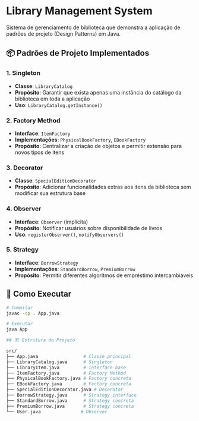 # Library Management System

Sistema de gerenciamento de biblioteca que demonstra a aplicação de padrões de projeto (Design Patterns) em Java.

## 📦 Padrões de Projeto Implementados

### 1. Singleton
- **Classe**: `LibraryCatalog`
- **Propósito**: Garantir que exista apenas uma instância do catálogo da biblioteca em toda a aplicação
- **Uso**: `LibraryCatalog.getInstance()`

### 2. Factory Method
- **Interface**: `ItemFactory`
- **Implementações**: `PhysicalBookFactory`, `EBookFactory`
- **Propósito**: Centralizar a criação de objetos e permitir extensão para novos tipos de itens

### 3. Decorator
- **Classe**: `SpecialEditionDecorator`
- **Propósito**: Adicionar funcionalidades extras aos itens da biblioteca sem modificar sua estrutura base

### 4. Observer
- **Interface**: `Observer` (implícita)
- **Propósito**: Notificar usuários sobre disponibilidade de livros
- **Uso**: `registerObserver()`, `notifyObservers()`

### 5. Strategy
- **Interface**: `BorrowStrategy`
- **Implementações**: `StandardBorrow`, `PremiumBorrow`
- **Propósito**: Permitir diferentes algoritmos de empréstimo intercambiáveis

## 🚀 Como Executar

```bash
# Compilar
javac -cp . App.java

# Executar
java App

## 🏗️ Estrutura do Projeto

src/
├── App.java                 # Classe principal
├── LibraryCatalog.java      # Singleton
├── LibraryItem.java         # Interface base
├── ItemFactory.java         # Factory Method
├── PhysicalBookFactory.java # Factory concreta
├── EBookFactory.java        # Factory concreta
├── SpecialEditionDecorator.java # Decorator
├── BorrowStrategy.java      # Strategy interface
├── StandardBorrow.java      # Strategy concreta
├── PremiumBorrow.java       # Strategy concreta
└── User.java               # Observer